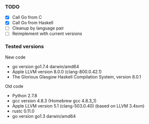### TODO

- [x] Call Go from C
- [x] Call Go from Haskell
- [ ] Cleanup by language pair
- [ ] Reimplement with current versions

### Tested versions

New code

* go version go1.7.4 darwin/amd64
* Apple LLVM version 8.0.0 (clang-800.0.42.1)
* The Glorious Glasgow Haskell Compilation System, version 8.0.1

Old code

* Python 2.7.8
* gcc version 4.8.3 (Homebrew gcc 4.8.3_1)
* Apple LLVM version 5.1 (clang-503.0.40) (based on LLVM 3.4svn)
* rustc 0.11.0
* go version go1.3 darwin/amd64
